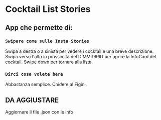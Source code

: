 # Cocktail List Stories

## App che permette di:

### `Swipare come sulle Insta Stories`

Swipa a destra o a sinista per vedere i cocktail e una breve descrizione. Swipa verso l'alto in prossimità del DIMMIDIPIU per aprire la InfoCard del cocktail. Swipe down per tornare alla lista.

### `Dirci cosa volete bere`

Abbastanza semplice. Chidere al Figini.

## DA AGGIUSTARE

Aggiornare il file .json con le info

